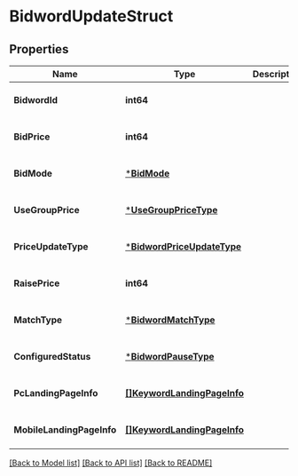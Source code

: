 # BidwordUpdateStruct

## Properties
Name | Type | Description | Notes
------------ | ------------- | ------------- | -------------
**BidwordId** | **int64** |  | [optional] [default to null]
**BidPrice** | **int64** |  | [optional] [default to null]
**BidMode** | [***BidMode**](BidMode.md) |  | [optional] [default to null]
**UseGroupPrice** | [***UseGroupPriceType**](UseGroupPriceType.md) |  | [optional] [default to null]
**PriceUpdateType** | [***BidwordPriceUpdateType**](BidwordPriceUpdateType.md) |  | [optional] [default to null]
**RaisePrice** | **int64** |  | [optional] [default to null]
**MatchType** | [***BidwordMatchType**](BidwordMatchType.md) |  | [optional] [default to null]
**ConfiguredStatus** | [***BidwordPauseType**](BidwordPauseType.md) |  | [optional] [default to null]
**PcLandingPageInfo** | [**[]KeywordLandingPageInfo**](keyword_landing_page_info.md) |  | [optional] [default to null]
**MobileLandingPageInfo** | [**[]KeywordLandingPageInfo**](keyword_landing_page_info.md) |  | [optional] [default to null]

[[Back to Model list]](../README.md#documentation-for-models) [[Back to API list]](../README.md#documentation-for-api-endpoints) [[Back to README]](../README.md)


